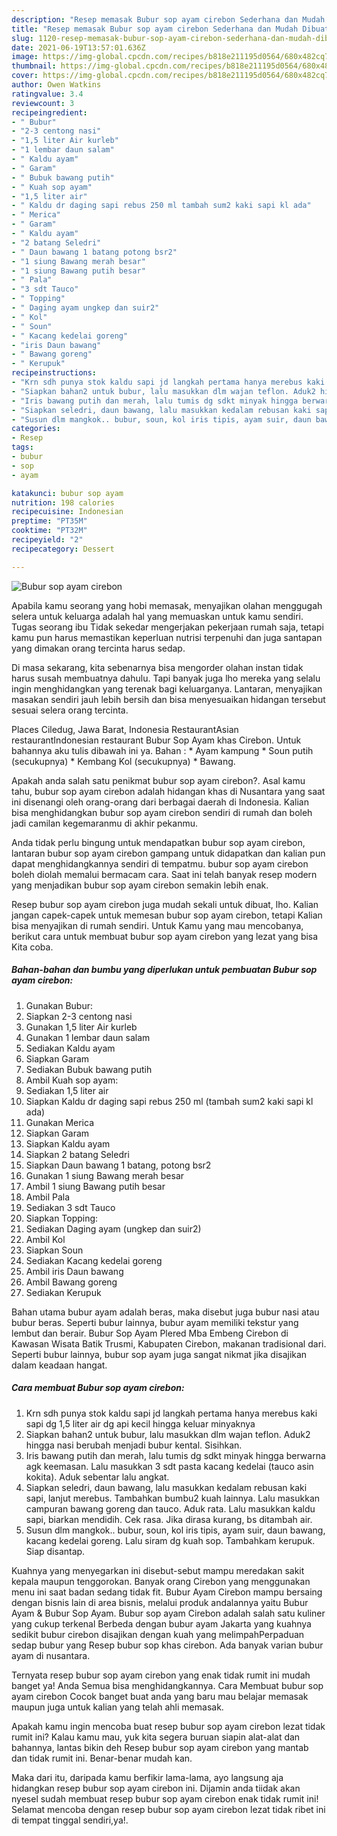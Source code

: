 ```yaml
---
description: "Resep memasak Bubur sop ayam cirebon Sederhana dan Mudah Dibuat"
title: "Resep memasak Bubur sop ayam cirebon Sederhana dan Mudah Dibuat"
slug: 1120-resep-memasak-bubur-sop-ayam-cirebon-sederhana-dan-mudah-dibuat
date: 2021-06-19T13:57:01.636Z
image: https://img-global.cpcdn.com/recipes/b818e211195d0564/680x482cq70/bubur-sop-ayam-cirebon-foto-resep-utama.jpg
thumbnail: https://img-global.cpcdn.com/recipes/b818e211195d0564/680x482cq70/bubur-sop-ayam-cirebon-foto-resep-utama.jpg
cover: https://img-global.cpcdn.com/recipes/b818e211195d0564/680x482cq70/bubur-sop-ayam-cirebon-foto-resep-utama.jpg
author: Owen Watkins
ratingvalue: 3.4
reviewcount: 3
recipeingredient:
- " Bubur"
- "2-3 centong nasi"
- "1,5 liter Air kurleb"
- "1 lembar daun salam"
- " Kaldu ayam"
- " Garam"
- " Bubuk bawang putih"
- " Kuah sop ayam"
- "1,5 liter air"
- " Kaldu dr daging sapi rebus 250 ml tambah sum2 kaki sapi kl ada"
- " Merica"
- " Garam"
- " Kaldu ayam"
- "2 batang Seledri"
- " Daun bawang 1 batang potong bsr2"
- "1 siung Bawang merah besar"
- "1 siung Bawang putih besar"
- " Pala"
- "3 sdt Tauco"
- " Topping"
- " Daging ayam ungkep dan suir2"
- " Kol"
- " Soun"
- " Kacang kedelai goreng"
- "iris Daun bawang"
- " Bawang goreng"
- " Kerupuk"
recipeinstructions:
- "Krn sdh punya stok kaldu sapi jd langkah pertama hanya merebus kaki sapi dg 1,5 liter air dg api kecil hingga keluar minyaknya"
- "Siapkan bahan2 untuk bubur, lalu masukkan dlm wajan teflon. Aduk2 hingga nasi berubah menjadi bubur kental. Sisihkan."
- "Iris bawang putih dan merah, lalu tumis dg sdkt minyak hingga berwarna agk keemasan. Lalu masukkan 3 sdt pasta kacang kedelai (tauco asin kokita). Aduk sebentar lalu angkat."
- "Siapkan seledri, daun bawang, lalu masukkan kedalam rebusan kaki sapi, lanjut merebus. Tambahkan bumbu2 kuah lainnya. Lalu masukkan campuran bawang goreng dan tauco. Aduk rata. Lalu masukkan kaldu sapi, biarkan mendidih. Cek rasa. Jika dirasa kurang, bs ditambah air."
- "Susun dlm mangkok.. bubur, soun, kol iris tipis, ayam suir, daun bawang, kacang kedelai goreng. Lalu siram dg kuah sop. Tambahkam kerupuk. Siap disantap."
categories:
- Resep
tags:
- bubur
- sop
- ayam

katakunci: bubur sop ayam 
nutrition: 198 calories
recipecuisine: Indonesian
preptime: "PT35M"
cooktime: "PT32M"
recipeyield: "2"
recipecategory: Dessert

---
```



![Bubur sop ayam cirebon](https://img-global.cpcdn.com/recipes/b818e211195d0564/680x482cq70/bubur-sop-ayam-cirebon-foto-resep-utama.jpg)

Apabila kamu seorang yang hobi memasak, menyajikan olahan menggugah selera untuk keluarga adalah hal yang memuaskan untuk kamu sendiri. Tugas seorang ibu Tidak sekedar mengerjakan pekerjaan rumah saja, tetapi kamu pun harus memastikan keperluan nutrisi terpenuhi dan juga santapan yang dimakan orang tercinta harus sedap.

Di masa  sekarang, kita sebenarnya bisa mengorder olahan instan tidak harus susah membuatnya dahulu. Tapi banyak juga lho mereka yang selalu ingin menghidangkan yang terenak bagi keluarganya. Lantaran, menyajikan masakan sendiri jauh lebih bersih dan bisa menyesuaikan hidangan tersebut sesuai selera orang tercinta. 

Places Ciledug, Jawa Barat, Indonesia RestaurantAsian restaurantIndonesian restaurant Bubur Sop Ayam khas Cirebon. Untuk bahannya aku tulis dibawah ini ya. Bahan : * Ayam kampung * Soun putih (secukupnya) * Kembang Kol (secukupnya) * Bawang.

Apakah anda salah satu penikmat bubur sop ayam cirebon?. Asal kamu tahu, bubur sop ayam cirebon adalah hidangan khas di Nusantara yang saat ini disenangi oleh orang-orang dari berbagai daerah di Indonesia. Kalian bisa menghidangkan bubur sop ayam cirebon sendiri di rumah dan boleh jadi camilan kegemaranmu di akhir pekanmu.

Anda tidak perlu bingung untuk mendapatkan bubur sop ayam cirebon, lantaran bubur sop ayam cirebon gampang untuk didapatkan dan kalian pun dapat menghidangkannya sendiri di tempatmu. bubur sop ayam cirebon boleh diolah memalui bermacam cara. Saat ini telah banyak resep modern yang menjadikan bubur sop ayam cirebon semakin lebih enak.

Resep bubur sop ayam cirebon juga mudah sekali untuk dibuat, lho. Kalian jangan capek-capek untuk memesan bubur sop ayam cirebon, tetapi Kalian bisa menyajikan di rumah sendiri. Untuk Kamu yang mau mencobanya, berikut cara untuk membuat bubur sop ayam cirebon yang lezat yang bisa Kita coba.

<!--inarticleads1-->

##### Bahan-bahan dan bumbu yang diperlukan untuk pembuatan Bubur sop ayam cirebon:

1. Gunakan  Bubur:
1. Siapkan 2-3 centong nasi
1. Gunakan 1,5 liter Air kurleb
1. Gunakan 1 lembar daun salam
1. Sediakan  Kaldu ayam
1. Siapkan  Garam
1. Sediakan  Bubuk bawang putih
1. Ambil  Kuah sop ayam:
1. Sediakan 1,5 liter air
1. Siapkan  Kaldu dr daging sapi rebus 250 ml (tambah sum2 kaki sapi kl ada)
1. Gunakan  Merica
1. Siapkan  Garam
1. Siapkan  Kaldu ayam
1. Siapkan 2 batang Seledri
1. Siapkan  Daun bawang 1 batang, potong bsr2
1. Gunakan 1 siung Bawang merah besar
1. Ambil 1 siung Bawang putih besar
1. Ambil  Pala
1. Sediakan 3 sdt Tauco
1. Siapkan  Topping:
1. Sediakan  Daging ayam (ungkep dan suir2)
1. Ambil  Kol
1. Siapkan  Soun
1. Sediakan  Kacang kedelai goreng
1. Ambil iris Daun bawang
1. Ambil  Bawang goreng
1. Sediakan  Kerupuk


Bahan utama bubur ayam adalah beras, maka disebut juga bubur nasi atau bubur beras. Seperti bubur lainnya, bubur ayam memiliki tekstur yang lembut dan berair. Bubur Sop Ayam Plered Mba Embeng Cirebon di Kawasan Wisata Batik Trusmi, Kabupaten Cirebon, makanan tradisional dari. Seperti bubur lainnya, bubur sop ayam juga sangat nikmat jika disajikan dalam keadaan hangat. 

<!--inarticleads2-->

##### Cara membuat Bubur sop ayam cirebon:

1. Krn sdh punya stok kaldu sapi jd langkah pertama hanya merebus kaki sapi dg 1,5 liter air dg api kecil hingga keluar minyaknya
1. Siapkan bahan2 untuk bubur, lalu masukkan dlm wajan teflon. Aduk2 hingga nasi berubah menjadi bubur kental. Sisihkan.
1. Iris bawang putih dan merah, lalu tumis dg sdkt minyak hingga berwarna agk keemasan. Lalu masukkan 3 sdt pasta kacang kedelai (tauco asin kokita). Aduk sebentar lalu angkat.
1. Siapkan seledri, daun bawang, lalu masukkan kedalam rebusan kaki sapi, lanjut merebus. Tambahkan bumbu2 kuah lainnya. Lalu masukkan campuran bawang goreng dan tauco. Aduk rata. Lalu masukkan kaldu sapi, biarkan mendidih. Cek rasa. Jika dirasa kurang, bs ditambah air.
1. Susun dlm mangkok.. bubur, soun, kol iris tipis, ayam suir, daun bawang, kacang kedelai goreng. Lalu siram dg kuah sop. Tambahkam kerupuk. Siap disantap.


Kuahnya yang menyegarkan ini disebut-sebut mampu meredakan sakit kepala maupun tenggorokan. Banyak orang Cirebon yang menggunakan menu ini saat badan sedang tidak fit. Bubur Ayam Cirebon mampu bersaing dengan bisnis lain di area bisnis, melalui produk andalannya yaitu Bubur Ayam &amp; Bubur Sop Ayam. Bubur sop ayam Cirebon adalah salah satu kuliner yang cukup terkenal Berbeda dengan bubur ayam Jakarta yang kuahnya sedikit bubur cirebon disajikan dengan kuah yang melimpahPerpaduan sedap bubur yang Resep bubur sop khas cirebon. Ada banyak varian bubur ayam di nusantara. 

Ternyata resep bubur sop ayam cirebon yang enak tidak rumit ini mudah banget ya! Anda Semua bisa menghidangkannya. Cara Membuat bubur sop ayam cirebon Cocok banget buat anda yang baru mau belajar memasak maupun juga untuk kalian yang telah ahli memasak.

Apakah kamu ingin mencoba buat resep bubur sop ayam cirebon lezat tidak rumit ini? Kalau kamu mau, yuk kita segera buruan siapin alat-alat dan bahannya, lantas bikin deh Resep bubur sop ayam cirebon yang mantab dan tidak rumit ini. Benar-benar mudah kan. 

Maka dari itu, daripada kamu berfikir lama-lama, ayo langsung aja hidangkan resep bubur sop ayam cirebon ini. Dijamin anda tiidak akan nyesel sudah membuat resep bubur sop ayam cirebon enak tidak rumit ini! Selamat mencoba dengan resep bubur sop ayam cirebon lezat tidak ribet ini di tempat tinggal sendiri,ya!.

